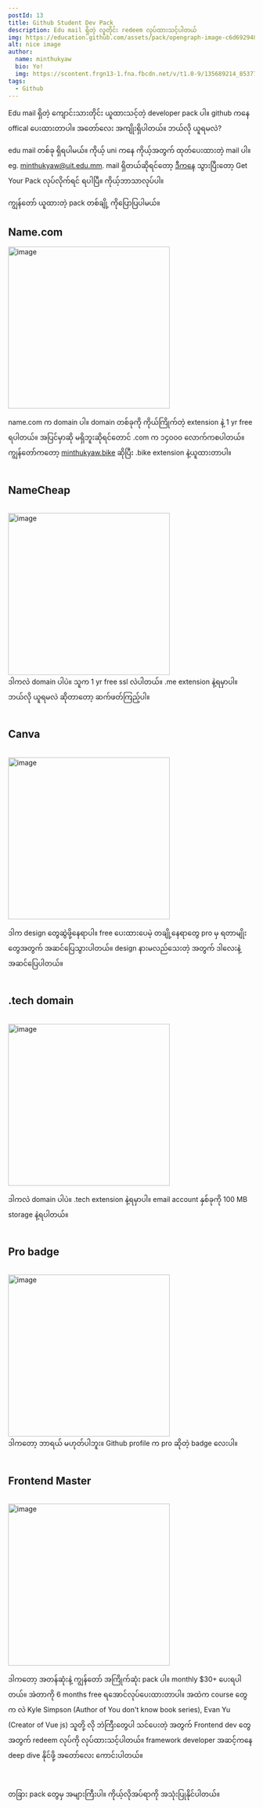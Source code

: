 ```yaml
---
postId: 13
title: Github Student Dev Pack
description: Edu mail ရှိတဲ့ လူတိုင်း redeem လုပ်ထားသင့်ပါတယ်
img: https://education.github.com/assets/pack/opengraph-image-c6d692948bb5fbf237b8a72d6576b4dcc84586335b522a6036904fc16ec7eccd.png
alt: nice image
author: 
  name: minthukyaw
  bio: Yo!
  img: https://scontent.frgn13-1.fna.fbcdn.net/v/t1.0-9/135689214_853777432125795_6331520457020073121_n.jpg?_nc_cat=104&ccb=2&_nc_sid=09cbfe&_nc_eui2=AeEpn4IVTRpcDFyGNfRliE7lvpxyTje6Dry-nHJON7oOvF7GkY2dKrKOVYPh3xOrn8Kw66d17q1AiRd6YjNUb8wU&_nc_ohc=OUfJ72cL2McAX-U7jiZ&_nc_ht=scontent.frgn13-1.fna&oh=c204f29ec1107e10d243919ec5e16d32&oe=6025E9AD
tags: 
  - Github
---
```

Edu mail ရှိတဲ့ ကျောင်းသားတိုင်း ယူထားသင့်တဲ့ developer pack ပါ။ github ကနေ offical ပေးထားတာပါ။
အတော်လေး အကျိုးရှိပါတယ်။ ဘယ်လို ယူရမလဲ? 

edu mail တစ်ခု ရှိရပါမယ်။ ကိုယ့် uni ကနေ ကိုယ့်အတွက် ထုတ်ပေးထားတဲ့ mail ပါ။ eg. minthukyaw@uit.edu.mm. mail ရှိတယ်ဆိုရင်တော့ <a href="https://education.github.com/pack" target="blank">ဒီကနေ</a> သွားပြီးတော့ Get Your Pack လုပ်လိုက်ရင် ရပါပြီ။ ကိုယ့်ဘာသာလုပ်ပါ။ 

ကျွန်တော် ယူထားတဲ့ pack တစ်ချို့ ကိုပြောပြပါမယ်။ 

## Name.com

<img src="https://d1hoh05jeo8jse.cloudfront.net/media/apps/namecom.jpg" alt="image" width="330">

name.com က domain ပါ။ domain တစ်ခုကို ကိုယ်ကြိုက်တဲ့ extension နဲ့ 1 yr free ရပါတယ်။ အပြင်မှာဆို မရှိဘူးဆိုရင်တောင် .com က ၁၄၀၀၀ လောက်ကစပါတယ်။ ကျွန်တော်ကတော့ <a href="https://minthukyaw.bike" target="blank">minthukyaw.bike</a> ဆိုပြီး .bike extension နဲ့ယူထားတာပါ။
<br>
<br>

## NameCheap
<br>
<img src="https://kinsta.com/wp-content/uploads/2016/12/namecheap-add-a-record-1.png" alt="image" width="330">
<br>
ဒါကလဲ domain ပါပဲ။ သူက 1 yr free ssl လဲပါတယ်။ .me extension နဲ့ရမှာပါ။ ဘယ်လို ယူရမလဲ ဆိုတာတော့ ဆက်ဖတ်ကြည့်ပါ။
<br>
<br>

## Canva
<br>
<img src="https://smallbiztrends.com/wp-content/uploads/2017/11/Canva.jpg" alt="image" width="330">

ဒါက design တွေဆွဲဖို့နေရာပါ။ free ပေးထားပေမဲ့ တချို့နေရာတွေ pro မှ ရတာမျိုးတွေအတွက် အဆင်ပြေသွားပါတယ်။ design နားမလည်သေးတဲ့ အတွက် ဒါလေးနဲ့ အဆင်ပြေပါတယ်။
<br>
<br>

## .tech domain
<br>
<img src="https://www.101domain.com/images/flags/large/TECH.png" alt="image" width="330">
<br>

ဒါကလဲ domain ပါပဲ။ .tech extension နဲ့ရမှာပါ။ email account နှစ်ခုကို 100 MB storage နဲ့ရပါတယ်။
<br>
<br>

## Pro badge 
<br>
<img src="https://pbs.twimg.com/media/DwVZZGPX0AAq6AP.jpg" alt="image" width="330">
<br>
ဒါကတော့ ဘာရယ် မဟုတ်ပါဘူး။ Github profile က pro ဆိုတဲ့ badge လေးပါ။
<br>
<br>

## Frontend Master
<br>
<img src="https://frontendmasters.com/static-assets/welcome/og-GitHubStudents.jpg" alt="image" width="330">

ဒါကတော့ အတန်ဆုံးနဲ့ ကျွန်တော် အကြိုက်ဆုံး pack ပါ။ monthly $30+ ပေးရပါတယ်။ အဲတာကို 6 months free ရအောင်လုပ်ပေးထားတာပါ။ အထဲက course တွေက လဲ Kyle Simpson (Author of You don't know book series), Evan Yu (Creator of Vue js) သူတို့ လို ဘဲကြီးတွေပါ သင်ပေးတဲ့ အတွက် Frontend dev တွေအတွက် redeem လုပ်ကို လုပ်ထားသင့်ပါတယ်။ framework developer အဆင့်ကနေ deep dive နိုင်ဖို့ အတော်လေး ကောင်းပါတယ်။
<br>
<br>
<br>

တခြား pack တွေမှ အများကြီးပါ။ ကိုယ့်လိုအပ်ရာကို အသုံးပြုနိုင်ပါတယ်။